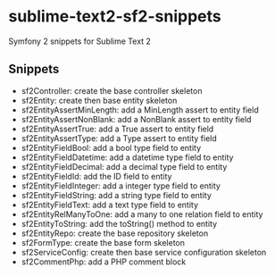 sublime-text2-sf2-snippets
==========================

Symfony 2 snippets for Sublime Text 2

Snippets
--------

- sf2Controller: create the base controller skeleton
- sf2Entity: create then base entity skeleton
- sf2EntityAssertMinLength: add a MinLength assert to entity field
- sf2EntityAssertNonBlank: add a NonBlank assert to entity field
- sf2EntityAssertTrue: add a True assert to entity field
- sf2EntityAssertType: add a Type assert to entity field
- sf2EntityFieldBool: add a bool type field to entity
- sf2EntityFieldDatetime: add a datetime type field to entity
- sf2EntityFieldDecimal: add a decimal type field to entity
- sf2EntityFieldId: add the ID field to entity
- sf2EntityFieldInteger: add a integer type field to entity
- sf2EntityFieldString: add a string type field to entity
- sf2EntityFieldText: add a text type field to entity
- sf2EntityRelManyToOne: add a many to one relation field to entity
- sf2EntityToString: add the toString() method to entity
- sf2EntityRepo: create the base repository skeleton
- sf2FormType: create the base form skeleton
- sf2ServiceConfig: create then base service configuration skeleton
- sf2CommentPhp: add a PHP comment block

